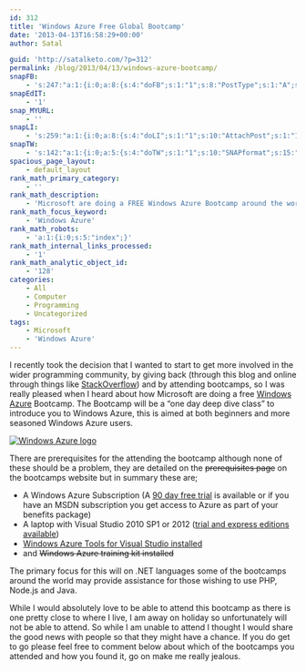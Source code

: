```yaml
---
id: 312
title: 'Windows Azure Free Global Bootcamp'
date: '2013-04-13T16:58:29+00:00'
author: Satal

guid: 'http://satalketo.com/?p=312'
permalink: /blog/2013/04/13/windows-azure-bootcamp/
snapFB:
    - 's:247:"a:1:{i:0;a:8:{s:4:"doFB";s:1:"1";s:8:"PostType";s:1:"A";s:10:"AttachPost";s:1:"1";s:10:"SNAPformat";s:51:"New post (%TITLE%) has been published on %SITENAME%";s:9:"isAutoImg";s:1:"A";s:8:"imgToUse";b:0;s:9:"isAutoURL";s:1:"A";s:8:"urlToUse";b:0;}}";'
snapEdIT:
    - '1'
snap_MYURL:
    - ''
snapLI:
    - 's:259:"a:1:{i:0;a:8:{s:4:"doLI";s:1:"1";s:10:"AttachPost";s:1:"1";s:10:"SNAPformat";s:41:"New post has been published on %SITENAME%";s:11:"SNAPformatT";s:18:"New Post - %TITLE%";s:9:"isAutoImg";s:1:"A";s:8:"imgToUse";b:0;s:9:"isAutoURL";s:1:"A";s:8:"urlToUse";b:0;}}";'
snapTW:
    - 's:142:"a:1:{i:0;a:5:{s:4:"doTW";s:1:"1";s:10:"SNAPformat";s:15:"%TITLE% - %URL%";s:8:"attchImg";s:1:"1";s:9:"isAutoImg";s:1:"A";s:8:"imgToUse";b:0;}}";'
spacious_page_layout:
    - default_layout
rank_math_primary_category:
    - ''
rank_math_description:
    - 'Microsoft are doing a FREE Windows Azure Bootcamp around the world, spreading the good news.'
rank_math_focus_keyword:
    - 'Windows Azure'
rank_math_robots:
    - 'a:1:{i:0;s:5:"index";}'
rank_math_internal_links_processed:
    - '1'
rank_math_analytic_object_id:
    - '128'
categories:
    - All
    - Computer
    - Programming
    - Uncategorized
tags:
    - Microsoft
    - 'Windows Azure'
---
```


I recently took the decision that I wanted to start to get more involved in the wider programming community, by giving back (through this blog and online through things like [StackOverflow](http://stackoverflow.com/users/465404/satal "My StackOverflow profile")) and by attending bootcamps, so I was really pleased when I heard about how Microsoft are doing a free [Windows Azure](http://www.windowsazure.com/ "Windows Azure") Bootcamp. The Bootcamp will be a “one day deep dive class” to introduce you to Windows Azure, this is aimed at both beginners and more seasoned Windows Azure users.

[![Windows Azure logo](https://samjenkins.com/wp-content/uploads/2013/04/Windows-Azure-logo-300x48.jpg)](http://www.windowsazure.com/)

There are prerequisites for the attending the bootcamp although none of these should be a problem, they are detailed on the <del>prerequisites page</del> on the bootcamps website but in summary these are;

- A Windows Azure Subscription (A [90 day free trial](http://www.windowsazure.com/en-us/pricing/free-trial/?WT.mc_id=AA0B11432 "90 day free trial for Windows Azure") is available or if you have an MSDN subscription you get access to Azure as part of your benefits package)
- A laptop with Visual Studio 2010 SP1 or 2012 ([trial and express editions available](http://www.microsoft.com/visualstudio/eng/downloads "Visual Studio downloads"))
- [Windows Azure Tools for Visual Studio installed](http://go.microsoft.com/fwlink/?LinkID=254364&clcid=0x409 "Windows Azure Tools for Visual Studio")
- and <del>Windows Azure training kit installed</del>

The primary focus for this will on .NET languages some of the bootcamps around the world may provide assistance for those wishing to use PHP, Node.js and Java.

While I would absolutely love to be able to attend this bootcamp as there is one pretty close to where I live, I am away on holiday so unfortunately will not be able to attend. So while I am unable to attend I thought I would share the good news with people so that they might have a chance. If you do get to go please feel free to comment below about which of the bootcamps you attended and how you found it, go on make me really jealous.